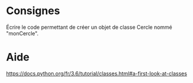 # Consignes

Écrire le code permettant de créer un objet de classe Cercle nommé "monCercle".

# Aide

https://docs.python.org/fr/3.6/tutorial/classes.html#a-first-look-at-classes